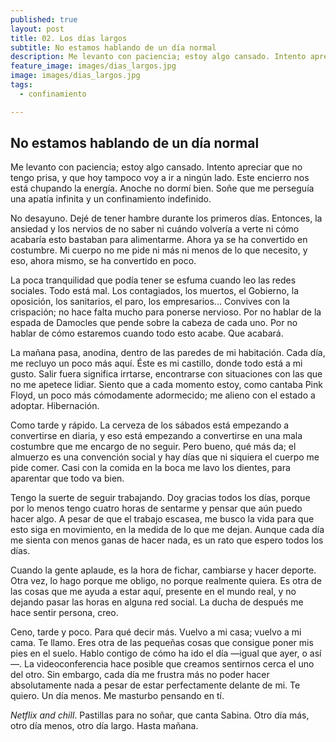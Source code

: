 ```yaml
---
published: true
layout: post
title: 02. Los días largos
subtitle: No estamos hablando de un día normal
description: Me levanto con paciencia; estoy algo cansado. Intento apreciar que no tengo prisa, y que hoy tampoco voy a ir a ningún lado. Este encierro nos está chupando la energía.
feature_image: images/dias_largos.jpg
image: images/dias_largos.jpg
tags:
  - confinamiento

---
```

## No estamos hablando de un día normal

Me levanto con paciencia; estoy algo cansado. Intento apreciar que no tengo prisa, y que hoy tampoco voy a ir a ningún lado. Este encierro nos está chupando la energía. Anoche no dormí bien. Soñe que me perseguía una apatía infinita y un confinamiento indefinido. 

No desayuno. Dejé de tener hambre durante los primeros días. Entonces, la ansiedad y los nervios de no saber ni cuándo volvería a verte ni cómo acabaría esto bastaban para alimentarme. Ahora ya se ha convertido en costumbre. Mi cuerpo no me pide ni más ni menos de lo que necesito, y eso, ahora mismo, se ha convertido en poco.

<!--more-->

La poca tranquilidad que podía tener se esfuma cuando leo las redes sociales. Todo está mal. Los contagiados, los muertos, el Gobierno, la oposición, los sanitarios, el paro, los empresarios... Convives con la crispación; no hace falta mucho para ponerse nervioso. Por no hablar de la espada de Damocles que pende sobre la cabeza de cada uno. Por no hablar de cómo estaremos cuando todo esto acabe. Que acabará.

La mañana pasa, anodina, dentro de las paredes de mi habitación. Cada día, me recluyo un poco más aquí. Éste es mi castillo, donde todo está a mi gusto. Salir fuera significa irrtarse, encontrarse con situaciones con las que no me apetece lidiar. Siento que a cada momento estoy, como cantaba Pink Floyd, un poco más cómodamente adormecido; me alieno con el estado a adoptar. Hibernación.

Como tarde y rápido. La cerveza de los sábados está empezando a convertirse en diaria, y eso está empezando a convertirse en una mala costumbre que me encargo de no seguir. Pero bueno, qué más da; el almuerzo es una convención social y hay días que ni siquiera el cuerpo me pide comer. Casi con la comida en la boca me lavo los dientes, para aparentar que todo va bien.

Tengo la suerte de seguir trabajando. Doy gracias todos los días, porque por lo menos tengo cuatro horas de sentarme y pensar que aún puedo hacer algo. A pesar de que el trabajo escasea, me busco la vida para que esto siga en movimiento, en la medida de lo que me dejan. Aunque cada día me sienta con menos ganas de hacer nada, es un rato que espero todos los días.

Cuando la gente aplaude, es la hora de fichar, cambiarse y hacer deporte. Otra vez, lo hago porque me obligo, no porque realmente quiera. Es otra de las cosas que me ayuda a estar aquí, presente en el mundo real, y no dejando pasar las horas en alguna red social. La ducha de después me hace sentir persona, creo.

Ceno, tarde y poco. Para qué decir más. Vuelvo a mi casa; vuelvo a mi cama. Te llamo. Eres otra de las pequeñas cosas que consigue poner mis pies en el suelo. Hablo contigo de cómo ha ido el día —igual que ayer, o así—. La videoconferencia hace posible que creamos sentirnos cerca el uno del otro. Sin embargo, cada día me frustra más no poder hacer absolutamente nada a pesar de estar perfectamente delante de mi. Te quiero. Un día menos. Me masturbo pensando en tí.

*Netflix and chill*. Pastillas para no soñar, que canta Sabina. Otro día más, otro día menos, otro día largo. Hasta mañana.
